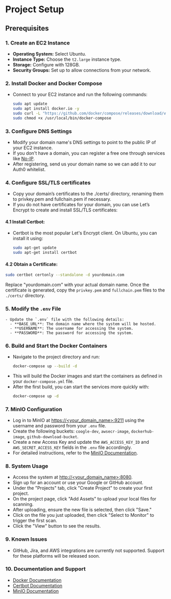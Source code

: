 # Project Setup

## Prerequisites

### 1. Create an EC2 Instance
   - **Operating System:** Select Ubuntu.
   - **Instance Type:** Choose the `t2.large` instance type.
   - **Storage:** Configure with 128GB.
   - **Security Groups:** Set up to allow connections from your network.

### 2. Install Docker and Docker Compose
   - Connect to your EC2 instance and run the following commands:
     ```bash
     sudo apt update
     sudo apt install docker.io -y
     sudo curl -L "https://github.com/docker/compose/releases/download/v2.11.1/docker-compose-$(uname -s)-$(uname -m)" -o /usr/local/bin/docker-compose
     sudo chmod +x /usr/local/bin/docker-compose
     ```

### 3. Configure DNS Settings
   - Modify your domain name's DNS settings to point to the public IP of your EC2 instance.
   - If you don't have a domain, you can register a free one through services like [No-IP](https://www.noip.com/).
   - After registering, send us your domain name so we can add it to our Auth0 whitelist.

### 4. Configure SSL/TLS certificates
   - Copy your domain’s certificates to the ./certs/ directory, renaming them to privkey.pem and fullchain.pem if necessary.
   - If you do not have certificates for your domain, you can use Let’s Encrypt to create and install SSL/TLS certificates:

#### 4.1 Install Certbot:
   - Certbot is the most popular Let's Encrypt client. On Ubuntu, you can install it using:
     ```bash
     sudo apt-get update
     sudo apt-get install certbot
     ```

#### 4.2 Obtain a Certificate:
  ```bash
  sudo certbot certonly --standalone -d yourdomain.com
  ```
  Replace "yourdomain.com" with your actual domain name. Once the certificate is generated, copy the `privkey.pem` and `fullchain.pem` files to the `./certs/` directory.

### 5. Modify the `.env` File
    - Update the `.env` file with the following details:
      - **BASE_URL**: The domain name where the system will be hosted.
      - **USERNAME**: The username for accessing the system.
      - **PASSWORD**: The password for accessing the system.

### 6. Build and Start the Docker Containers
   - Navigate to the project directory and run:
     ```bash
     docker-compose up --build -d
     ```
   - This will build the Docker images and start the containers as defined in your `docker-compose.yml` file.
   - After the first build, you can start the services more quickly with:
     ```bash
     docker-compose up -d
     ```

### 7. MinIO Configuration
   - Log in to MinIO at [https://<your_domain_name>:9211](https://<your_domain_name>:9211) using the username and password from your `.env` file.
   - Create the following buckets: `coogle-dev`, `awsecr-image`, `dockerhub-image`, `github-download-bucket`.
   - Create a new Access Key and update the `AWS_ACCESS_KEY_ID` and `AWS_SECRET_ACCESS_KEY` fields in the `.env` file accordingly.
   - For detailed instructions, refer to the [MinIO Documentation](https://docs.min.io/).

### 8. System Usage
   - Access the system at [http://<your_domain_name>:8080](http://<your_domain_name>:8080).
   - Sign up for an account or use your Google or GitHub account.
   - Under the "Projects" tab, click "Create Project" to create your first project.
   - On the project page, click "Add Assets" to upload your local files for scanning.
   - After uploading, ensure the new file is selected, then click "Save."
   - Click on the file you just uploaded, then click "Select to Monitor" to trigger the first scan.
   - Click the "View" button to see the results.

### 9. Known Issues
   - GitHub, Jira, and AWS integrations are currently not supported. Support for these platforms will be released soon.

### 10. Documentation and Support
   - [Docker Documentation](https://docs.docker.com/)
   - [Certbot Documentation](https://certbot.eff.org/)
   - [MinIO Documentation](https://docs.min.io/)
